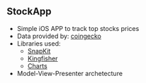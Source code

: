 ## StockApp

* Simple iOS APP to track top stocks prices
* Data provided by: [coingecko](https://www.coingecko.com/en/api)
* Libraries used: 
  * [SnapKit](https://github.com/SnapKit/SnapKit) 
  * [Kingfisher](https://github.com/onevcat/Kingfisher)
  * [Charts](https://github.com/danielgindi/Charts)
* Model-View-Presenter archetecture
